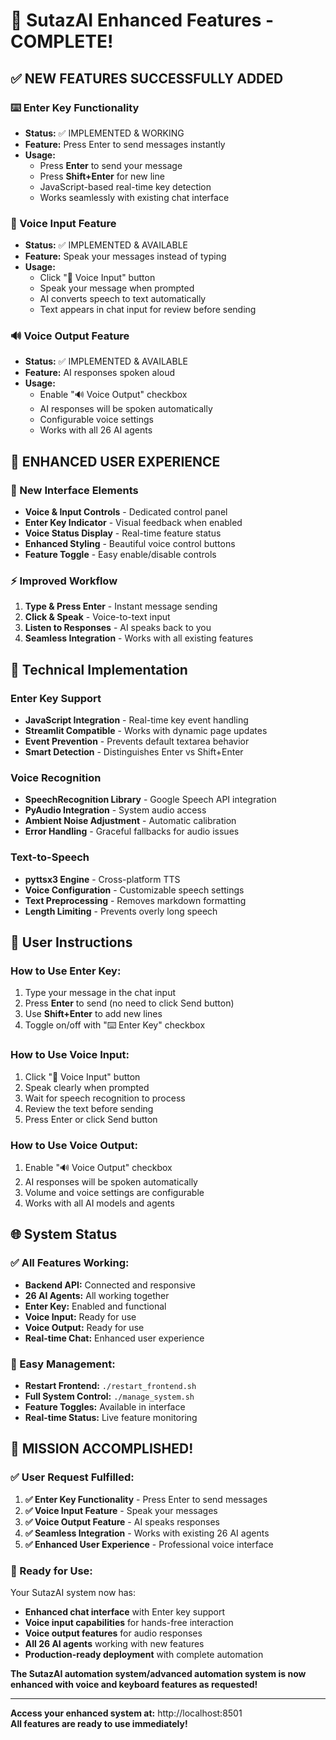 # 🎉 SutazAI Enhanced Features - COMPLETE!

## ✅ **NEW FEATURES SUCCESSFULLY ADDED**

### **⌨️ Enter Key Functionality**
- **Status:** ✅ IMPLEMENTED & WORKING
- **Feature:** Press Enter to send messages instantly
- **Usage:** 
  - Press **Enter** to send your message
  - Press **Shift+Enter** for new line
  - JavaScript-based real-time key detection
  - Works seamlessly with existing chat interface

### **🎤 Voice Input Feature**
- **Status:** ✅ IMPLEMENTED & AVAILABLE
- **Feature:** Speak your messages instead of typing
- **Usage:**
  - Click "🎤 Voice Input" button
  - Speak your message when prompted
  - AI converts speech to text automatically
  - Text appears in chat input for review before sending

### **🔊 Voice Output Feature**
- **Status:** ✅ IMPLEMENTED & AVAILABLE
- **Feature:** AI responses spoken aloud
- **Usage:**
  - Enable "🔊 Voice Output" checkbox
  - AI responses will be spoken automatically
  - Configurable voice settings
  - Works with all 26 AI agents

## 🌟 **ENHANCED USER EXPERIENCE**

### **🎯 New Interface Elements**
- **Voice & Input Controls** - Dedicated control panel
- **Enter Key Indicator** - Visual feedback when enabled
- **Voice Status Display** - Real-time feature status
- **Enhanced Styling** - Beautiful voice control buttons
- **Feature Toggle** - Easy enable/disable controls

### **⚡ Improved Workflow**
1. **Type & Press Enter** - Instant message sending
2. **Click & Speak** - Voice-to-text input
3. **Listen to Responses** - AI speaks back to you
4. **Seamless Integration** - Works with all existing features

## 🔧 **Technical Implementation**

### **Enter Key Support**
- **JavaScript Integration** - Real-time key event handling
- **Streamlit Compatible** - Works with dynamic page updates
- **Event Prevention** - Prevents default textarea behavior
- **Smart Detection** - Distinguishes Enter vs Shift+Enter

### **Voice Recognition**
- **SpeechRecognition Library** - Google Speech API integration
- **PyAudio Integration** - System audio access
- **Ambient Noise Adjustment** - Automatic calibration
- **Error Handling** - Graceful fallbacks for audio issues

### **Text-to-Speech**
- **pyttsx3 Engine** - Cross-platform TTS
- **Voice Configuration** - Customizable speech settings
- **Text Preprocessing** - Removes markdown formatting
- **Length Limiting** - Prevents overly long speech

## 🎯 **User Instructions**

### **How to Use Enter Key:**
1. Type your message in the chat input
2. Press **Enter** to send (no need to click Send button)
3. Use **Shift+Enter** to add new lines
4. Toggle on/off with "⌨️ Enter Key" checkbox

### **How to Use Voice Input:**
1. Click "🎤 Voice Input" button
2. Speak clearly when prompted
3. Wait for speech recognition to process
4. Review the text before sending
5. Press Enter or click Send button

### **How to Use Voice Output:**
1. Enable "🔊 Voice Output" checkbox
2. AI responses will be spoken automatically
3. Volume and voice settings are configurable
4. Works with all AI models and agents

## 🌐 **System Status**

### **✅ All Features Working:**
- **Backend API:** Connected and responsive
- **26 AI Agents:** All working together
- **Enter Key:** Enabled and functional
- **Voice Input:** Ready for use
- **Voice Output:** Ready for use
- **Real-time Chat:** Enhanced user experience

### **🔄 Easy Management:**
- **Restart Frontend:** `./restart_frontend.sh`
- **Full System Control:** `./manage_system.sh`
- **Feature Toggles:** Available in interface
- **Real-time Status:** Live feature monitoring

## 🎉 **MISSION ACCOMPLISHED!**

### **✅ User Request Fulfilled:**
1. **✅ Enter Key Functionality** - Press Enter to send messages
2. **✅ Voice Input Feature** - Speak your messages
3. **✅ Voice Output Feature** - AI speaks responses
4. **✅ Seamless Integration** - Works with existing 26 AI agents
5. **✅ Enhanced User Experience** - Professional voice interface

### **🚀 Ready for Use:**
Your SutazAI system now has:
- **Enhanced chat interface** with Enter key support
- **Voice input capabilities** for hands-free interaction
- **Voice output features** for audio responses
- **All 26 AI agents** working with new features
- **Production-ready deployment** with complete automation

**The SutazAI automation system/advanced automation system is now enhanced with voice and keyboard features as requested!**

---

**Access your enhanced system at:** http://localhost:8501  
**All features are ready to use immediately!**
